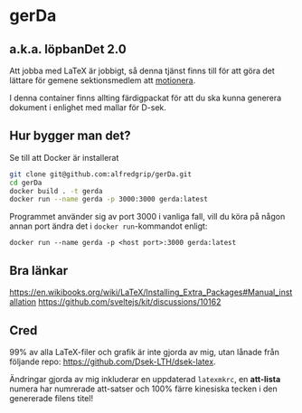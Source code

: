 # gerDa
## a.k.a. löpbanDet 2.0

Att jobba med LaTeX är jobbigt, så denna tjänst finns till för att göra det lättare för gemene sektionsmedlem att [motionera](https://sv.wiktionary.org/wiki/motionera).

I denna container finns allting färdigpackat för att du ska kunna generera dokument i enlighet med mallar för D-sek.

## Hur bygger man det?
Se till att Docker är installerat
```bash
git clone git@github.com:alfredgrip/gerDa.git
cd gerDa
docker build . -t gerda
docker run --name gerda -p 3000:3000 gerda:latest
```
Programmet använder sig av port 3000 i vanliga fall, vill du köra på någon annan port ändra det i `docker run`-kommandot enligt:
```
docker run --name gerda -p <host port>:3000 gerda:latest
```

## Bra länkar
https://en.wikibooks.org/wiki/LaTeX/Installing_Extra_Packages#Manual_installation
https://github.com/sveltejs/kit/discussions/10162

## Cred
99% av alla LaTeX-filer och grafik är inte gjorda av mig, utan lånade från följande repo: https://github.com/Dsek-LTH/dsek-latex.

Ändringar gjorda av mig inkluderar en uppdaterad `latexmkrc`, en **att-lista** numera har numrerade att-satser och 100% färre kinesiska tecken i den genererade filens titel!

